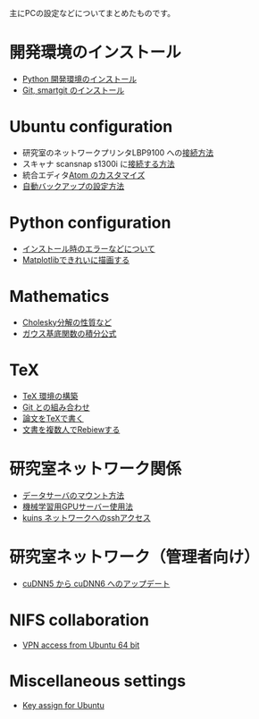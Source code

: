 主にPCの設定などについてまとめたものです。

# 開発環境のインストール
+ [Python 開発環境のインストール](get_started/anaconda.md)
+ [Git, smartgit のインストール](git/smartgit.md)

# Ubuntu configuration
+ 研究室のネットワークプリンタLBP9100 への[接続方法](ubuntu/LBP9100.md)
+ スキャナ scansnap s1300i に[接続する方法](ubuntu/scansnap_s1300i.md)
+ 統合エディタ[Atom のカスタマイズ](ubuntu/atom.md)
+ [自動バックアップの設定方法](ubuntu/backup.md)

# Python configuration
+ [インストール時のエラーなどについて](Python/issues.md)
+ [Matplotlibできれいに描画する](Python/matplotlib_hacks.md)

# Mathematics
+ [Cholesky分解の性質など](mathematics/cholesky.md)
+ [ガウス基底関数の積分公式](mathematics/gaussian_basis_integrals.md)

# TeX
+ [TeX 環境の構築](TeX/get_started.md)
+ [Git との組み合わせ](TeX/git_integration.md)
+ [論文をTeXで書く](TeX/ronbun.md)
+ [文書を複数人でRebiewする](TeX/review.md)

# 研究室ネットワーク関係
+ [データサーバのマウント方法](ubuntu/nfs_server_mount.md)
+ [機械学習用GPUサーバー使用法](ubuntu/ml_server_usage.md)
+ [kuins ネットワークへのsshアクセス](network/ssh)

# 研究室ネットワーク（管理者向け）
+ [cuDNN5 から cuDNN6 へのアップデート](ubuntu/cuDNN_update.md)

# NIFS collaboration
+ [VPN access from Ubuntu 64 bit](NIFS/f5_network.md)

# Miscellaneous settings
+ [Key assign for Ubuntu](ubuntu/mayu.md)
<!--+ [shortcut for ssh](ubuntu/ssh.md)-->
